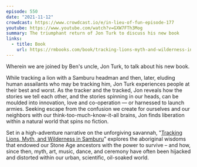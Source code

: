 ```yaml
---
episode: 550
date: "2021-11-12"
crowdcast: https://www.crowdcast.io/e/in-lieu-of-fun-episode-177
youtube: https://www.youtube.com/watch?v=GXW7FTh3Mog
summary: The triumphant return of Jon Turk to discuss his new book
links:
  - title: Book
    url: https://rmbooks.com/book/tracking-lions-myth-and-wilderness-in-samburu/
---
```

Wherein we are joined by Ben's uncle, Jon Turk, to talk about his new book. 

While tracking a lion with a Samburu headman and then, later, eluding human assailants who may be tracking him, Jon Turk experiences people at their best and worst. As the tracker and the tracked, Jon reveals how the stories we tell each other, and the stories spinning in our heads, can be moulded into innovation, love and co-operation — or harnessed to launch armies. Seeking escape from the confusion we create for ourselves and our neighbors with our think-too-much-know-it-all brains, Jon finds liberation within a natural world that spins no fiction.

Set in a high-adventure narrative on the unforgiving savannah, "[Tracking Lions, Myth, and Wilderness in Samburu][book]" explores the aboriginal wisdoms that endowed our Stone Age ancestors with the power to survive – and how, since then, myth, art, music, dance, and ceremony have often been hijacked and distorted within our urban, scientific, oil-soaked world.

[book]: https://rmbooks.com/book/tracking-lions-myth-and-wilderness-in-samburu/
